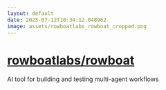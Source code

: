 ```yaml
---
layout: default
date: 2025-07-12T10:34:12.048962
image: assets/rowboatlabs_rowboat_cropped.png
---
```


# [rowboatlabs/rowboat](https://github.com/rowboatlabs/rowboat)

AI tool for building and testing multi-agent workflows
